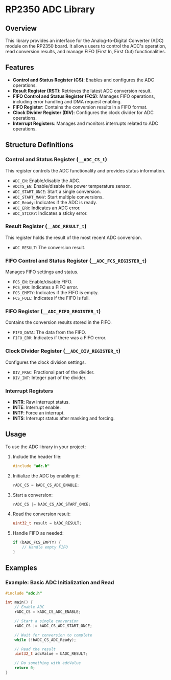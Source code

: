 # RP2350 ADC Library

## Overview

This library provides an interface for the Analog-to-Digital Converter (ADC) module on the RP2350 board. It allows users to control the ADC's operation, read conversion results, and manage FIFO (First In, First Out) functionalities.

## Features

- **Control and Status Register (CS)**: Enables and configures the ADC operations.
- **Result Register (RST)**: Retrieves the latest ADC conversion result.
- **FIFO Control and Status Register (FCS)**: Manages FIFO operations, including error handling and DMA request enabling.
- **FIFO Register**: Contains the conversion results in a FIFO format.
- **Clock Divider Register (DIV)**: Configures the clock divider for ADC operations.
- **Interrupt Registers**: Manages and monitors interrupts related to ADC operations.

## Structure Definitions

### Control and Status Register (`__ADC_CS_t`)

This register controls the ADC functionality and provides status information.

- `ADC_EN`: Enable/disable the ADC.
- `ADCTS_EN`: Enable/disable the power temperature sensor.
- `ADC_START_ONCE`: Start a single conversion.
- `ADC_START_MANY`: Start multiple conversions.
- `ADC_Ready`: Indicates if the ADC is ready.
- `ADC_ERR`: Indicates an ADC error.
- `ADC_STICKY`: Indicates a sticky error.

### Result Register (`__ADC_RESULT_t`)

This register holds the result of the most recent ADC conversion.

- `ADC_RESULT`: The conversion result.

### FIFO Control and Status Register (`__ADC_FCS_REGISTER_t`)

Manages FIFO settings and status.

- `FCS_EN`: Enable/disable FIFO.
- `FCS_ERR`: Indicates a FIFO error.
- `FCS_EMPTY`: Indicates if the FIFO is empty.
- `FCS_FULL`: Indicates if the FIFO is full.

### FIFO Register (`__ADC_FIFO_REGISTER_t`)

Contains the conversion results stored in the FIFO.

- `FIFO_DATA`: The data from the FIFO.
- `FIFO_ERR`: Indicates if there was a FIFO error.

### Clock Divider Register (`__ADC_DIV_REGISTER_t`)

Configures the clock division settings.

- `DIV_FRAC`: Fractional part of the divider.
- `DIV_INT`: Integer part of the divider.

### Interrupt Registers

- **INTR**: Raw interrupt status.
- **INTE**: Interrupt enable.
- **INTF**: Force an interrupt.
- **INTS**: Interrupt status after masking and forcing.

## Usage

To use the ADC library in your project:

1. Include the header file:
    ```c
    #include "adc.h"
    ```

2. Initialize the ADC by enabling it:
    ```c
    rADC_CS = kADC_CS_ADC_ENABLE;
    ```

3. Start a conversion:
    ```c
    rADC_CS |= kADC_CS_ADC_START_ONCE;
    ```

4. Read the conversion result:
    ```c
    uint32_t result = bADC_RESULT;
    ```

5. Handle FIFO as needed:
    ```c
    if (bADC_FCS_EMPTY) {
        // Handle empty FIFO
    }
    ```

## Examples

### Example: Basic ADC Initialization and Read

```c
#include "adc.h"

int main() {
    // Enable ADC
    rADC_CS = kADC_CS_ADC_ENABLE;

    // Start a single conversion
    rADC_CS |= kADC_CS_ADC_START_ONCE;

    // Wait for conversion to complete
    while (!bADC_CS_ADC_Ready);

    // Read the result
    uint32_t adcValue = bADC_RESULT;

    // Do something with adcValue
    return 0;
}

